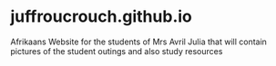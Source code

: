 # juffroucrouch.github.io
Afrikaans Website for the students of Mrs Avril Julia that will contain pictures of the student outings and also study resources
